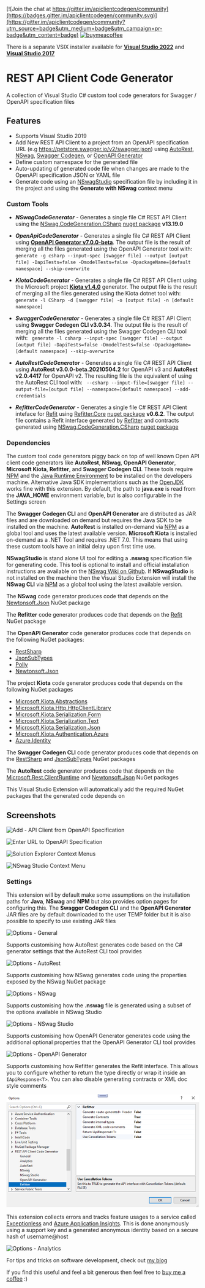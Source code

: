 [![Join the chat at https://gitter.im/apiclientcodegen/community](https://badges.gitter.im/apiclientcodegen/community.svg)](https://gitter.im/apiclientcodegen/community?utm_source=badge&utm_medium=badge&utm_campaign=pr-badge&utm_content=badge)
[![buymeacoffee](https://img.shields.io/badge/buy%20me%20a%20coffee-donate-yellow.svg)](https://www.buymeacoffee.com/christianhelle)

There is a separate VSIX installer available for **[Visual Studio 2022](https://marketplace.visualstudio.com/items?itemName=ChristianResmaHelle.ApiClientCodeGenerator2022)** and **[Visual Studio 2017](https://marketplace.visualstudio.com/items?itemName=ChristianResmaHelle.ApiClientCodeGenerator2017)**

# REST API Client Code Generator
A collection of Visual Studio C# custom tool code generators for Swagger / OpenAPI specification files

## Features

- Supports Visual Studio 2019
- Add New REST API Client to a project from an OpenAPI specification URL (e.g https://petstore.swagger.io/v2/swagger.json) using [AutoRest](https://github.com/Azure/autorest), [NSwag](https://github.com/RicoSuter/NSwag), [Swagger Codegen](https://github.com/swagger-api/swagger-codegen), or [OpenAPI Generator](https://github.com/OpenAPITools/openapi-generator)
- Define custom namespace for the generated file
- Auto-updating of generated code file when changes are made to the OpenAPI specification JSON or YAML file
- Generate code using an [NSwagStudio](https://github.com/RicoSuter/NSwag/wiki/NSwagStudio) specification file by including it in the project and using the **Generate with NSwag** context menu


### Custom Tools

- ***NSwagCodeGenerator*** - Generates a single file C# REST API Client using the [NSwag.CodeGeneration.CSharp](https://github.com/RSuter/NSwag/wiki/CSharpClientGenerator) [nuget package](https://www.nuget.org/packages/NSwag.CodeGeneration.CSharp/) **v13.19.0**

- ***OpenApiCodeGenerator*** - Generates a single file C# REST API Client using **[OpenAPI Generator v7.0.0-beta](https://github.com/OpenAPITools/openapi-generator/releases/tag/v7.0.0-beta)**.
The output file is the result of merging all the files generated using the OpenAPI Generator tool with:
` generate -g csharp --input-spec [swagger file] --output [output file] -DapiTests=false -DmodelTests=false -DpackageName=[default namespace] --skip-overwrite`

- ***KiotaCodeGenerator*** - Generates a single file C# REST API Client using the Microsoft project **[Kiota v1.4.0](https://learn.microsoft.com/en-us/openapi/kiota/)** generator. 
The output file is the result of merging all the files generated using the Kiota dotnet tool with:
` generate -l CSharp -d [swagger file] -o [output file] -n [default namespace]`

- ***SwaggerCodeGenerator*** - Generates a single file C# REST API Client using **Swagger Codegen CLI v3.0.34**.
The output file is the result of merging all the files generated using the Swagger Codegen CLI tool with:
` generate -l csharp --input-spec [swagger file] --output [output file] -DapiTests=false -DmodelTests=false -DpackageName=[default namespace] --skip-overwrite`

- ***AutoRestCodeGenerator*** - Generates a single file C# REST API Client using **AutoRest v3.0.0-beta.20210504.2** for OpenAPI v3 and **AutoRest v2.0.4417** for OpenAPI v2. 
The resulting file is the equivalent of using the AutoRest CLI tool with:
` --csharp --input-file=[swagger file] --output-file=[output file] --namespace=[default namespace] --add-credentials`

- ***RefitterCodeGenerator*** - Generates a single file C# REST API Client inteface for [Refit](https://github.com/reactiveui/refit) using [Refitter.Core](https://github.com/christianhelle/refitter) [nuget package](https://www.nuget.org/packages/Refitter.Core/) **v0.6.2**.
The output file contains a Refit interface generated by [Refitter](https://github.com/christianhelle/refitter) and contracts generated using [NSwag.CodeGeneration.CSharp](https://github.com/RSuter/NSwag/wiki/CSharpClientGenerator) [nuget package](https://www.nuget.org/packages/NSwag.CodeGeneration.CSharp/)


### Dependencies

The custom tool code generators piggy back on top of well known Open API client code generators like **AutoRest**, **NSwag**, **OpenAPI Generator**, **Microsoft Kiota**, **Refitter**, and **Swagger Codegen CLI**. These tools require [NPM](https://www.npmjs.com/get-npm) and the [Java Runtime Environment](https://java.com/en/download/manual.jsp) to be installed on the developers machine. Alternative Java SDK implementations such as the [OpenJDK](https://adoptopenjdk.net) works fine with this extension. By default, the path to **java.exe** is read from the **JAVA_HOME** environment variable, but is also configurable in the Settings screen

The **Swagger Codegen CLI** and **OpenAPI Generator** are distributed as JAR files and are downloaded on demand but requires the Java SDK to be installed on the machine. **AutoRest** is installed on-demand via [NPM](https://www.npmjs.com/get-npm) as a global tool and uses the latest available version. **Microsoft Kiota** is installed on-demand as a .NET Tool and requires .NET 7.0. This means that using these custom tools have an initial delay upon first time use. 

**NSwagStudio** is stand alone UI tool for editing a **.nswag** specification file for generating code. This tool is optional to install and official installation instructions are available on the [NSwag Wiki on Github](https://github.com/RicoSuter/NSwag/wiki/NSwagStudio). If **NSwagStudio** is not installed on the machine then the Visual Studio Extension will install the **NSwag CLI** via [NPM](https://www.npmjs.com/get-npm) as a global tool using the latest available version. 

The **NSwag** code generator produces code that depends on the [Newtonsoft.Json](https://www.nuget.org/packages/Newtonsoft.Json/13.0.3) NuGet package

The **Refitter** code generator produces code that depends on the [Refit](https://www.nuget.org/packages/Refit/7.0.0) NuGet package

The **OpenAPI Generator** code generator produces code that depends on the following NuGet packages:
- [RestSharp](https://www.nuget.org/packages/RestSharp/108.0.2)
- [JsonSubTypes](https://www.nuget.org/packages/JsonSubTypes/2.0.1)
- [Polly](https://www.nuget.org/packages/Polly/7.2.4)
- [Newtonsoft.Json](https://www.nuget.org/packages/Newtonsoft.Json/13.0.3)

The project **Kiota** code generator produces code that depends on the following NuGet packages
- [Microsoft.Kiota.Abstractions](https://www.nuget.org/packages/Microsoft.Kiota.Abstractions/1.2.1)
- [Microsoft.Kiota.Http.HttpClientLibrary](https://www.nuget.org/packages/Microsoft.Kiota.Http.HttpClientLibrary/1.0.6)
- [Microsoft.Kiota.Serialization.Form](https://www.nuget.org/packages/Microsoft.Kiota.Serialization.Form/1.0.1)
- [Microsoft.Kiota.Serialization.Text](https://www.nuget.org/packages/Microsoft.Kiota.Serialization.Text/1.0.3)
- [Microsoft.Kiota.Serialization.Json](https://www.nuget.org/packages/Microsoft.Kiota.Serialization.Json/1.0.8)
- [Microsoft.Kiota.Authentication.Azure](https://www.nuget.org/packages/Microsoft.Kiota.Authentication.Azure/1.0.3)
- [Azure.Identity](https://www.nuget.org/packages/Azure.Identity/1.9.0)

The **Swagger Codegen CLI** code generator produces code that depends on the [RestSharp](https://www.nuget.org/packages/RestSharp/105.1.0) and [JsonSubTypes](https://www.nuget.org/packages/JsonSubTypes/1.2.0) NuGet packages

The **AutoRest** code generator produces code that depends on the [Microsoft.Rest.ClientRuntime](https://www.nuget.org/packages/Microsoft.Rest.ClientRuntime/2.3.24) and [Newtonsoft.Json](https://www.nuget.org/packages/Newtonsoft.Json/13.0.3) NuGet packages

This Visual Studio Extension will automatically add the required NuGet packages that the generated code depends on


## Screenshots

![Add - API Client from OpenAPI Specification](https://github.com/christianhelle/apiclientcodegen/raw/master/images/add-new-menu.png)

![Enter URL to OpenAPI Specification](https://github.com/christianhelle/apiclientcodegen/raw/master/images/add-new-dialog.png)

![Solution Explorer Context Menus](https://github.com/christianhelle/apiclientcodegen/raw/master/images/solution-explorer-context-menu.jpg)

![NSwag Studio Context Menu](https://github.com/christianhelle/apiclientcodegen/raw/master/images/nswagstudio-context-menu.jpg)


### Settings

This extension will by default make some assumptions on the installation paths for **Java**, **NSwag** and **NPM** but also provides option pages for configuring this. The **Swagger Codegen CLI** and the **OpenAPI Generator** JAR files are by default downloaded to the user TEMP folder but it is also possible to specify to use existing JAR files

![Options - General](https://github.com/christianhelle/apiclientcodegen/raw/master/images/options-general.png)

Supports customising how AutoRest generates code based on the C# generator settings that the AutoRest CLI tool provides

![Options - AutoRest](https://github.com/christianhelle/apiclientcodegen/raw/master/images/options-autorest.png)

Supports customising how NSwag generates code using the properties exposed by the NSwag NuGet package

![Options - NSwag](https://github.com/christianhelle/apiclientcodegen/raw/master/images/options-nswag.png)

Supports customising how the **.nswag** file is generated using a subset of the options available in NSwag Studio

![Options - NSwag Studio](https://github.com/christianhelle/apiclientcodegen/raw/master/images/options-nswagstudio.png)

Supports customising how OpenAPI Generator generates code using the additional optional properties that the OpenAPI Generator CLI tool provides

![Options - OpenAPI Generator](https://github.com/christianhelle/apiclientcodegen/raw/master/images/options-openapigenerator.png)

Supports customising how Refitter generates the Refit interface. This allows you to configure whether to return the type directly or wrap it inside an `IApiResponse<T>`. You can also disable generating contracts or XML doc style comments

![Options - Refitter](images/refitter-options.png)

This extension collects errors and tracks feature usages to a service called [Exceptionless](https://exceptionless.com) and [Azure Application Insights](https://learn.microsoft.com/en-us/azure/azure-monitor/app/app-insights-overview?WT.mc_id=DT-MVP-5004822). This is done anonymously using a support key and a generated anonymous identity based on a secure hash of username@host

![Options - Analytics](https://github.com/christianhelle/apiclientcodegen/raw/master/images/support-key.png)


For tips and tricks on software development, check out [my blog](https://christianhelle.com)

If you find this useful and feel a bit generous then feel free to [buy me a coffee](https://www.buymeacoffee.com/christianhelle) :)

